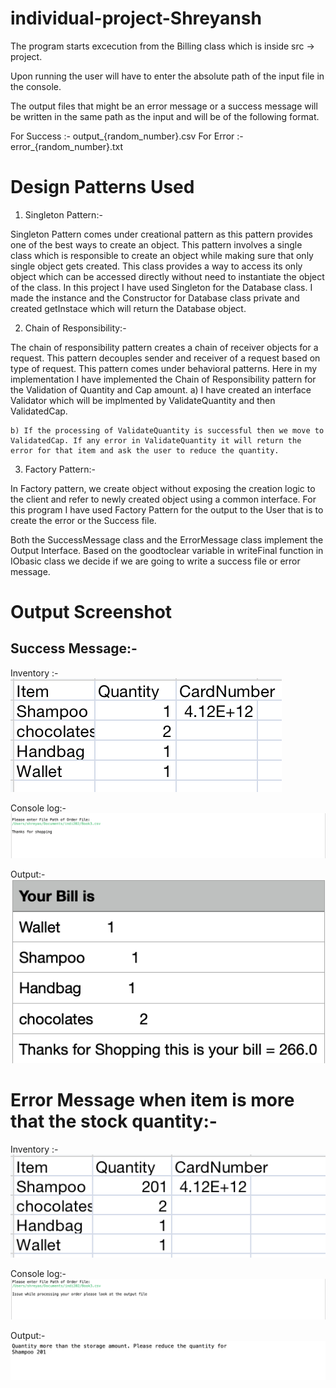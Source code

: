 # individual-project-Shreyansh

The program starts excecution from the Billing class which is inside src -> project.

Upon running the user will have to enter the absolute path of the input file in the console.

The output files that might be an error message or a success message will be written in the same path as the input and will be of the following format.

For Success :- output_{random_number}.csv
For Error :- error_{random_number}.txt

# Design Patterns Used

1) Singleton Pattern:-

Singleton Pattern comes under creational pattern as this pattern provides one of the best ways to create an object. This pattern involves a single class which is responsible to create an object while making sure that only single object gets created. This class provides a way to access its only object which can be accessed directly without need to instantiate the object of the class. In this project I have used Singleton for the Database class. I made the instance and the Constructor for Database class private and created getInstace which will return the Database object.

2) Chain of Responsibility:- 

The chain of responsibility pattern creates a chain of receiver objects for a request. This pattern decouples sender and receiver of a request based on type of request. This pattern comes under behavioral patterns. Here in my implementation I have implemented the Chain of Responsibility pattern for the Validation of Quantity and Cap amount.
    a) I have created an interface Validator which will be implmented by ValidateQuantity and then ValidatedCap.

    b) If the processing of ValidateQuantity is successful then we move to ValidatedCap. If any error in ValidateQuantity it will return the error for that item and ask the user to reduce the quantity.

3) Factory Pattern:-

In Factory pattern, we create object without exposing the creation logic to the client and refer to newly created object using a common interface. For this program I have used Factory Pattern for the output to the User that is to create the error or the Success file.

Both the SuccessMessage class and the ErrorMessage class implement the Output Interface. Based on the goodtoclear variable in writeFinal function in IObasic class we decide if we are going to write a success file or error message.

# Output Screenshot

## Success Message:-
Inventory :-
![image1](https://github.com/gopinathsjsu/individual-project-Sheryansh96/blob/main/Screenshots/Inv1.png)

Console log:-
![image1](https://github.com/gopinathsjsu/individual-project-Sheryansh96/blob/main/Screenshots/Console1.png)

Output:-
![image1](https://github.com/gopinathsjsu/individual-project-Sheryansh96/blob/main/Screenshots/Output1.png)

# Error Message when item is more that the stock quantity:-

Inventory :-
![image1](https://github.com/gopinathsjsu/individual-project-Sheryansh96/blob/main/Screenshots/Inv2.png)

Console log:-
![image1](https://github.com/gopinathsjsu/individual-project-Sheryansh96/blob/main/Screenshots/Console2.png)

Output:-
![image1](https://github.com/gopinathsjsu/individual-project-Sheryansh96/blob/main/Screenshots/Output2.png)

